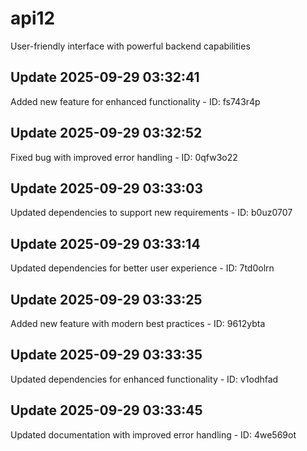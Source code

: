 # api12
User-friendly interface with powerful backend capabilities

## Update 2025-09-29 03:32:41
Added new feature for enhanced functionality - ID: fs743r4p


## Update 2025-09-29 03:32:52
Fixed bug with improved error handling - ID: 0qfw3o22


## Update 2025-09-29 03:33:03
Updated dependencies to support new requirements - ID: b0uz0707


## Update 2025-09-29 03:33:14
Updated dependencies for better user experience - ID: 7td0olrn


## Update 2025-09-29 03:33:25
Added new feature with modern best practices - ID: 9612ybta


## Update 2025-09-29 03:33:35
Updated dependencies for enhanced functionality - ID: v1odhfad


## Update 2025-09-29 03:33:45
Updated documentation with improved error handling - ID: 4we569ot

